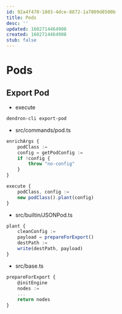 ```yaml
---
id: 92a4f470-1803-4dce-8872-1a7009d8500b
title: Pods
desc: ''
updated: 1602714464908
created: 1602714464908
stub: false
---
```


# Pods

## Export Pod

- execute
```sh
dendron-cli export-pod
```

- src/commands/pod.ts
```ts
enrichArgs {
    podClass :=
    config = getPodConfig :=
    if !config {
        throw "no-config"
    }
}

execute {
    podClass, config :=
    new podClass().plant(config)
}
```

- src/builtin/JSONPod.ts
```ts
plant {
    cleanConfig :=
    payload = prepareForExport()
    destPath :=
    write(destPath, payload)
}
```

- src/base.ts
```ts
prepareForExport {
    @initEngine
    nodes :=
    ...
    return nodes
}
```
